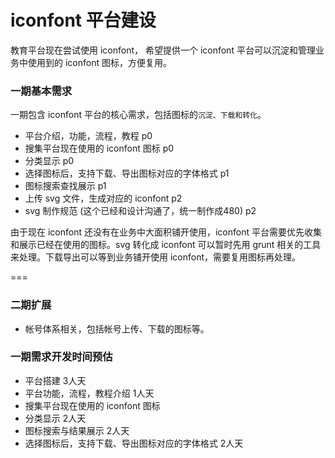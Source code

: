 # iconfont 平台建设
教育平台现在尝试使用 iconfont， 希望提供一个 iconfont 平台可以沉淀和管理业务中使用到的 iconfont 图标，方便复用。

### 一期基本需求
一期包含 iconfont 平台的核心需求，包括图标的`沉淀、下载和转化`。

+ 平台介绍，功能，流程，教程 p0
+ 搜集平台现在使用的 iconfont 图标  p0
+ 分类显示  p0
+ 选择图标后，支持下载、导出图标对应的字体格式  p1
+ 图标搜索查找展示 p1
+ 上传 svg 文件，生成对应的 iconfont p2
+ svg 制作规范 (这个已经和设计沟通了，统一制作成480) p2

由于现在 iconfont 还没有在业务中大面积铺开使用，iconfont 平台需要优先收集和展示已经在使用的图标。svg 转化成 iconfont 可以暂时先用 grunt 相关的工具来处理。下载导出可以等到业务铺开使用 iconfont，需要复用图标再处理。

=== 
### 二期扩展
+ 帐号体系相关，包括帐号上传、下载的图标等。


### 一期需求开发时间预估
+ 平台搭建 3人天
+ 平台功能，流程，教程介绍 1人天
+ 搜集平台现在使用的 iconfont 图标
+ 分类显示 2人天
+ 图标搜索与结果展示 2人天
+ 选择图标后，支持下载、导出图标对应的字体格式 2人天

